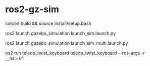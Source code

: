 # ros2-gz-sim

colcon build && source install/setup.bash

ros2 launch gazebo_simulation launch_sim.launch.py

ros2 launch gazebo_simulation launch_sim_multi.launch.py

os2 run teleop_twist_keyboard teleop_twist_keyboard --ros-args -r __ns:=/r1